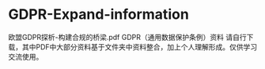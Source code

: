 # GDPR-Expand-information
欧盟GDPR探析-构建合规的桥梁.pdf
GDPR（通用数据保护条例）资料
请自行下载，其中PDF中大部分资料基于文件夹中资料整合，加上个人理解形成。仅供学习交流使用。
